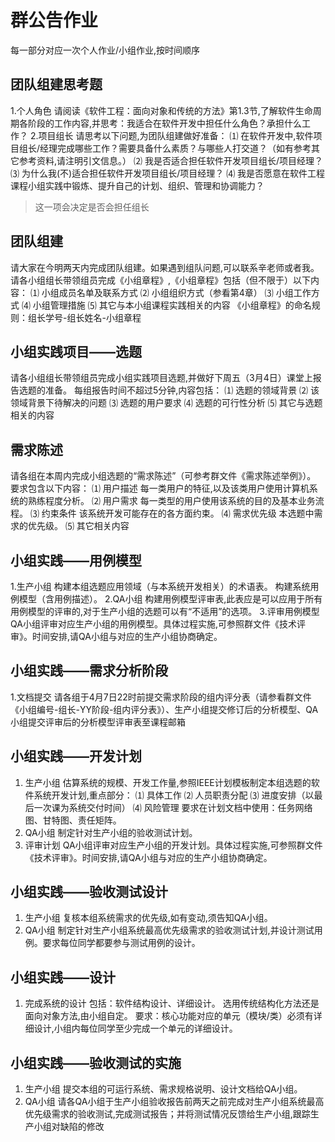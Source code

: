 # 群公告作业

每一部分对应一次个人作业/小组作业,按时间顺序

## 团队组建思考题

1.个人角色
请阅读《软件工程：面向对象和传统的方法》第1.3节,了解软件生命周期各阶段的工作内容,并思考：我适合在软件开发中担任什么角色？承担什么工作？
2.项目组长
请思考以下问题,为团队组建做好准备：
⑴ 在软件开发中,软件项目组长/经理完成哪些工作？需要具备什么素质？与哪些人打交道？（如有参考其它参考资料,请注明引文信息。）
⑵ 我是否适合担任软件开发项目组长/项目经理？
⑶ 为什么我(不)适合担任软件开发项目组长/项目经理？
⑷ 我是否愿意在软件工程课程小组实践中锻炼、提升自己的计划、组织、管理和协调能力？

> 这一项会决定是否会担任组长

## 团队组建

请大家在今明两天内完成团队组建。如果遇到组队问题,可以联系辛老师或者我。
请各小组组长带领组员完成《小组章程》,《小组章程》包括（但不限于）以下内容：
⑴ 小组成员名单及联系方式
⑵ 小组组织方式（参看第4章）
⑶ 小组工作方式
⑷ 小组管理措施
⑸ 其它与本小组课程实践相关的内容
《小组章程》的命名规则：组长学号-组长姓名-小组章程

## 小组实践项目——选题

请各小组组长带领组员完成小组实践项目选题,并做好下周五（3月4日）课堂上报告选题的准备。
每组报告时间不超过5分钟,内容包括：
⑴ 选题的领域背景
⑵ 该领域背景下待解决的问题
⑶ 选题的用户要求
⑷ 选题的可行性分析
⑸ 其它与选题相关的内容

## 需求陈述

请各组在本周内完成小组选题的“需求陈述”（可参考群文件《需求陈述举例》）。
要求包含以下内容：
⑴ 用户描述
每一类用户的特征,以及该类用户使用计算机系统的熟练程度分析。
⑵ 用户需求
每一类型的用户使用该系统的目的及基本业务流程。
⑶ 约束条件
该系统开发可能存在的各方面约束。
⑷ 需求优先级
本选题中需求的优先级。
⑸ 其它相关内容

## 小组实践——用例模型

1.生产小组
构建本组选题应用领域（与本系统开发相关）的术语表。
构建系统用例模型（含用例描述）。
2.QA小组
构建用例模型评审表,此表应是可以应用于所有用例模型的评审的,对于生产小组的选题可以有“不适用”的选项。
3.评审用例模型
QA小组评审对应生产小组的用例模型。具体过程实施,可参照群文件《技术评审》。时间安排,请QA小组与对应的生产小组协商确定。

## 小组实践——需求分析阶段

1.文档提交
请各组于4月7日22时前提交需求阶段的组内评分表（请参看群文件《小组编号-组长-YY阶段-组内评分表》）、生产小组提交修订后的分析模型、QA小组提交评审后的分析模型评审表至课程邮箱

## 小组实践——开发计划

1. 生产小组
估算系统的规模、开发工作量,参照IEEE计划模板制定本组选题的软件系统开发计划,重点部分：
⑴ 具体工作
⑵ 人员职责分配
⑶ 进度安排（以最后一次课为系统交付时间）
⑷ 风险管理
要求在计划文档中使用：任务网络图、甘特图、责任矩阵。
2. QA小组
制定针对生产小组的验收测试计划。
3. 评审计划
QA小组评审对应生产小组的开发计划。具体过程实施,可参照群文件《技术评审》。时间安排,请QA小组与对应的生产小组协商确定。

## 小组实践——验收测试设计

1. 生产小组
复核本组系统需求的优先级,如有变动,须告知QA小组。
2. QA小组
制定针对生产小组系统最高优先级需求的验收测试计划,并设计测试用例。要求每位同学都要参与测试用例的设计。

## 小组实践——设计

1. 完成系统的设计
包括：软件结构设计、详细设计。
选用传统结构化方法还是面向对象方法,由小组自定。
要求：核心功能对应的单元（模块/类）必须有详细设计,小组内每位同学至少完成一个单元的详细设计。

## 小组实践——验收测试的实施

1. 生产小组
提交本组的可运行系统、需求规格说明、设计文档给QA小组。
2. QA小组
请各QA小组于生产小组验收报告前两天之前完成对生产小组系统最高优先级需求的验收测试,完成测试报告；并将测试情况反馈给生产小组,跟踪生产小组对缺陷的修改
